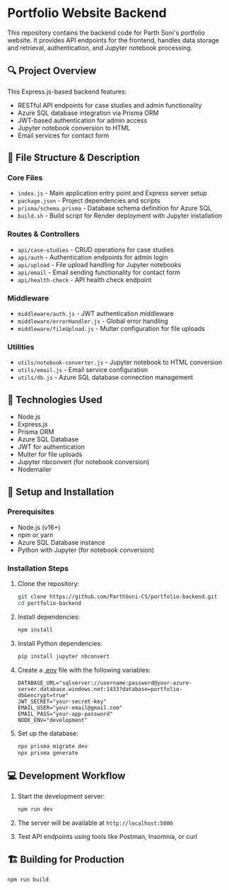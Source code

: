 # Portfolio Website Backend

This repository contains the backend code for Parth Soni's portfolio website. It provides API endpoints for the frontend, handles data storage and retrieval, authentication, and Jupyter notebook processing.

## 🔍 Project Overview

This Express.js-based backend features:
- RESTful API endpoints for case studies and admin functionality
- Azure SQL database integration via Prisma ORM
- JWT-based authentication for admin access
- Jupyter notebook conversion to HTML
- Email services for contact form

## 📁 File Structure & Description

### Core Files

- `index.js` - Main application entry point and Express server setup
- `package.json` - Project dependencies and scripts
- `prisma/schema.prisma` - Database schema definition for Azure SQL
- `build.sh` - Build script for Render deployment with Jupyter installation

### Routes & Controllers

- `api/case-studies` - CRUD operations for case studies
- `api/auth` - Authentication endpoints for admin login
- `api/upload` - File upload handling for Jupyter notebooks
- `api/email` - Email sending functionality for contact form
- `api/health-check` - API health check endpoint

### Middleware

- `middleware/auth.js` - JWT authentication middleware
- `middleware/errorHandler.js` - Global error handling
- `middleware/fileUpload.js` - Multer configuration for file uploads

### Utilities

- `utils/notebook-converter.js` - Jupyter notebook to HTML conversion
- `utils/email.js` - Email service configuration
- `utils/db.js` - Azure SQL database connection management

## 🔧 Technologies Used

- Node.js
- Express.js
- Prisma ORM
- Azure SQL Database
- JWT for authentication
- Multer for file uploads
- Jupyter nbconvert (for notebook conversion)
- Nodemailer

## 🚀 Setup and Installation

### Prerequisites

- Node.js (v16+)
- npm or yarn
- Azure SQL Database instance
- Python with Jupyter (for notebook conversion)

### Installation Steps

1. Clone the repository:

    ```bash
    git clone https://github.com/ParthSoni-CS/portfolio-backend.git
    cd portfolio-backend
    ```

2. Install dependencies:

    ```bash
    npm install
    ```

3. Install Python dependencies:

    ```bash
    pip install jupyter nbconvert
    ```

4. Create a [.env](http://_vscodecontentref_/0) file with the following variables:

    ```
    DATABASE_URL="sqlserver://username:password@your-azure-server.database.windows.net:1433?database=portfolio-db&encrypt=true"
    JWT_SECRET="your-secret-key"
    EMAIL_USER="your-email@gmail.com"
    EMAIL_PASS="your-app-password"
    NODE_ENV="development"
    ```

5. Set up the database:

    ```bash
    npx prisma migrate dev
    npx prisma generate
    ```

## 💻 Development Workflow

1. Start the development server:

    ```bash
    npm run dev
    ```

2. The server will be available at `http://localhost:5000`

3. Test API endpoints using tools like Postman, Insomnia, or curl

## 🏗️ Building for Production

```bash
npm run build
